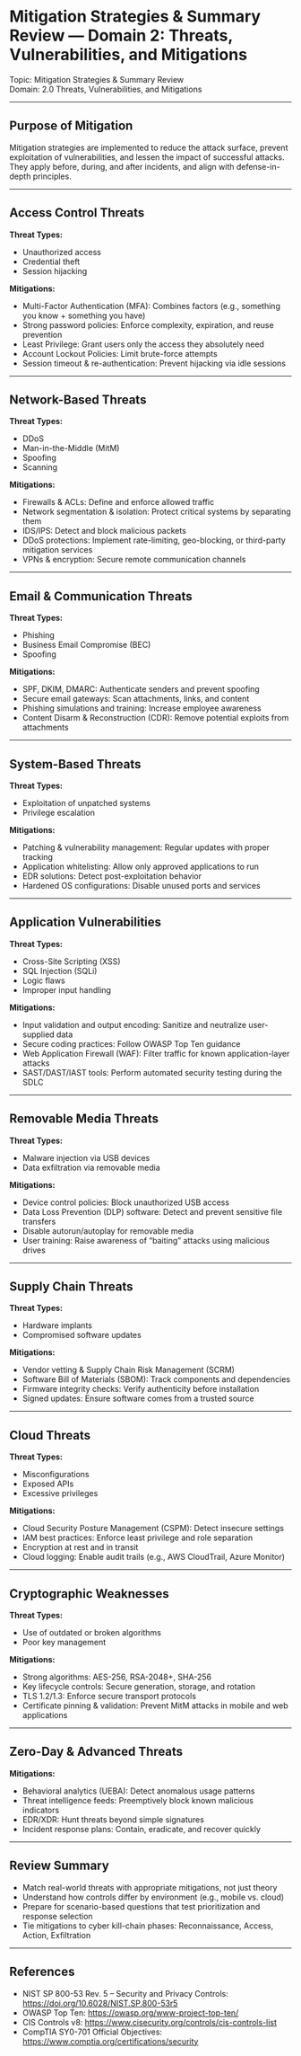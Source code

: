 # Mitigation Strategies & Summary Review — Domain 2: Threats, Vulnerabilities, and Mitigations

Topic: Mitigation Strategies & Summary Review  
Domain: 2.0 Threats, Vulnerabilities, and Mitigations

---

## Purpose of Mitigation

Mitigation strategies are implemented to reduce the attack surface, prevent exploitation of vulnerabilities, and lessen the impact of successful attacks. They apply before, during, and after incidents, and align with defense-in-depth principles.

---

## Access Control Threats

**Threat Types:**
- Unauthorized access  
- Credential theft  
- Session hijacking  

**Mitigations:**
- Multi-Factor Authentication (MFA): Combines factors (e.g., something you know + something you have)  
- Strong password policies: Enforce complexity, expiration, and reuse prevention  
- Least Privilege: Grant users only the access they absolutely need  
- Account Lockout Policies: Limit brute-force attempts  
- Session timeout & re-authentication: Prevent hijacking via idle sessions  

---

## Network-Based Threats

**Threat Types:**
- DDoS  
- Man-in-the-Middle (MitM)  
- Spoofing  
- Scanning  

**Mitigations:**
- Firewalls & ACLs: Define and enforce allowed traffic  
- Network segmentation & isolation: Protect critical systems by separating them  
- IDS/IPS: Detect and block malicious packets  
- DDoS protections: Implement rate-limiting, geo-blocking, or third-party mitigation services  
- VPNs & encryption: Secure remote communication channels  

---

## Email & Communication Threats

**Threat Types:**
- Phishing  
- Business Email Compromise (BEC)  
- Spoofing  

**Mitigations:**
- SPF, DKIM, DMARC: Authenticate senders and prevent spoofing  
- Secure email gateways: Scan attachments, links, and content  
- Phishing simulations and training: Increase employee awareness  
- Content Disarm & Reconstruction (CDR): Remove potential exploits from attachments  

---

## System-Based Threats

**Threat Types:**
- Exploitation of unpatched systems  
- Privilege escalation  

**Mitigations:**
- Patching & vulnerability management: Regular updates with proper tracking  
- Application whitelisting: Allow only approved applications to run  
- EDR solutions: Detect post-exploitation behavior  
- Hardened OS configurations: Disable unused ports and services  

---

## Application Vulnerabilities

**Threat Types:**
- Cross-Site Scripting (XSS)  
- SQL Injection (SQLi)  
- Logic flaws  
- Improper input handling  

**Mitigations:**
- Input validation and output encoding: Sanitize and neutralize user-supplied data  
- Secure coding practices: Follow OWASP Top Ten guidance  
- Web Application Firewall (WAF): Filter traffic for known application-layer attacks  
- SAST/DAST/IAST tools: Perform automated security testing during the SDLC  

---

## Removable Media Threats

**Threat Types:**
- Malware injection via USB devices  
- Data exfiltration via removable media  

**Mitigations:**
- Device control policies: Block unauthorized USB access  
- Data Loss Prevention (DLP) software: Detect and prevent sensitive file transfers  
- Disable autorun/autoplay for removable media  
- User training: Raise awareness of “baiting” attacks using malicious drives  

---

## Supply Chain Threats

**Threat Types:**
- Hardware implants  
- Compromised software updates  

**Mitigations:**
- Vendor vetting & Supply Chain Risk Management (SCRM)  
- Software Bill of Materials (SBOM): Track components and dependencies  
- Firmware integrity checks: Verify authenticity before installation  
- Signed updates: Ensure software comes from a trusted source  

---

## Cloud Threats

**Threat Types:**
- Misconfigurations  
- Exposed APIs  
- Excessive privileges  

**Mitigations:**
- Cloud Security Posture Management (CSPM): Detect insecure settings  
- IAM best practices: Enforce least privilege and role separation  
- Encryption at rest and in transit  
- Cloud logging: Enable audit trails (e.g., AWS CloudTrail, Azure Monitor)  

---

## Cryptographic Weaknesses

**Threat Types:**
- Use of outdated or broken algorithms  
- Poor key management  

**Mitigations:**
- Strong algorithms: AES-256, RSA-2048+, SHA-256  
- Key lifecycle controls: Secure generation, storage, and rotation  
- TLS 1.2/1.3: Enforce secure transport protocols  
- Certificate pinning & validation: Prevent MitM attacks in mobile and web applications  

---

## Zero-Day & Advanced Threats

**Mitigations:**
- Behavioral analytics (UEBA): Detect anomalous usage patterns  
- Threat intelligence feeds: Preemptively block known malicious indicators  
- EDR/XDR: Hunt threats beyond simple signatures  
- Incident response plans: Contain, eradicate, and recover quickly  

---

## Review Summary

- Match real-world threats with appropriate mitigations, not just theory  
- Understand how controls differ by environment (e.g., mobile vs. cloud)  
- Prepare for scenario-based questions that test prioritization and response selection  
- Tie mitigations to cyber kill-chain phases: Reconnaissance, Access, Action, Exfiltration  

---

## References

- NIST SP 800-53 Rev. 5 – Security and Privacy Controls: https://doi.org/10.6028/NIST.SP.800-53r5  
- OWASP Top Ten: https://owasp.org/www-project-top-ten/  
- CIS Controls v8: https://www.cisecurity.org/controls/cis-controls-list  
- CompTIA SY0-701 Official Objectives: https://www.comptia.org/certifications/security  